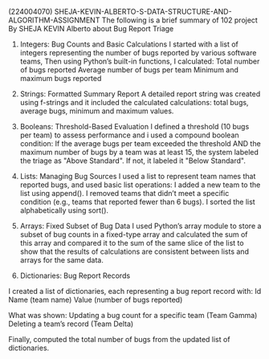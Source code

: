 (224004070) SHEJA-KEVIN-ALBERTO-S-DATA-STRUCTURE-AND-ALGORITHM-ASSIGNMENT 
The following is a brief summary of 102 project By SHEJA KEVIN Alberto about Bug Report Triage

1. Integers: Bug Counts and Basic Calculations
I started with a list of integers representing the number of bugs reported by various software teams, Then using Python’s built-in functions, I calculated:
Total number of bugs reported
Average number of bugs per team
Minimum and maximum bugs reported

2. Strings: Formatted Summary Report
A detailed report string was created using f-strings and it included the calculated calculations: total bugs, average bugs, minimum and maximum values.

3. Booleans: Threshold-Based Evaluation
I defined a threshold (10 bugs per team) to assess performance and i used a compound boolean condition:
If the average bugs per team exceeded the threshold AND the maximum number of bugs by a team was at least 15, the system labeled the triage as "Above Standard".
If not, it labeled it "Below Standard".

4. Lists: Managing Bug Sources
I used a list to represent team names that reported bugs, and used basic list operations:
I added a new team to the list using append().
I removed teams that didn’t meet a specific condition (e.g., teams that reported fewer than 6 bugs).
I sorted the list alphabetically using sort().

5. Arrays: Fixed Subset of Bug Data
I used Python’s array module to store a subset of bug counts in a fixed-type array and calculated the sum of this array and compared it to the sum of the same slice of the list to show that the results of calculations are consistent between lists and arrays for the same data.

6. Dictionaries: Bug Report Records

I created a list of dictionaries, each representing a bug report record with:
Id
Name (team name)
Value (number of bugs reported)

What was shown: 
Updating a bug count for a specific team (Team Gamma)
Deleting a team’s record (Team Delta)

Finally, computed the total number of bugs from the updated list of dictionaries.
